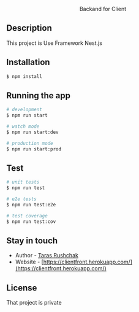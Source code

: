 <p align="center">
    Backand for Client
</p>

## Description

This project is Use Framework Nest.js

## Installation

```bash
$ npm install
```

## Running the app

```bash
# development
$ npm run start

# watch mode
$ npm run start:dev

# production mode
$ npm run start:prod
```

## Test

```bash
# unit tests
$ npm run test

# e2e tests
$ npm run test:e2e

# test coverage
$ npm run test:cov
```

## Stay in touch

- Author - [Taras Rushchak](https://www.linkedin.com/in/tarasrushchak/)
- Website - [https://clientfront.herokuapp.com/](https://clientfront.herokuapp.com/)

## License

That project is private
